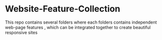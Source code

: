 # Website-Feature-Collection
This repo contains several folders where each folders contains independent web-page features , which can be integrated together to create beautiful responsive sites 
